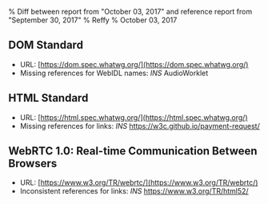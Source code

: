 % Diff between report from "October 03, 2017" and reference report from "September 30, 2017"
% Reffy
% October 03, 2017

## DOM Standard

- URL: [https://dom.spec.whatwg.org/](https://dom.spec.whatwg.org/)
- Missing references for WebIDL names: *INS* AudioWorklet


## HTML Standard

- URL: [https://html.spec.whatwg.org/](https://html.spec.whatwg.org/)
- Missing references for links: *INS* https://w3c.github.io/payment-request/


## WebRTC 1.0: Real-time Communication Between Browsers

- URL: [https://www.w3.org/TR/webrtc/](https://www.w3.org/TR/webrtc/)
- Inconsistent references for links: *INS* https://www.w3.org/TR/html52/


